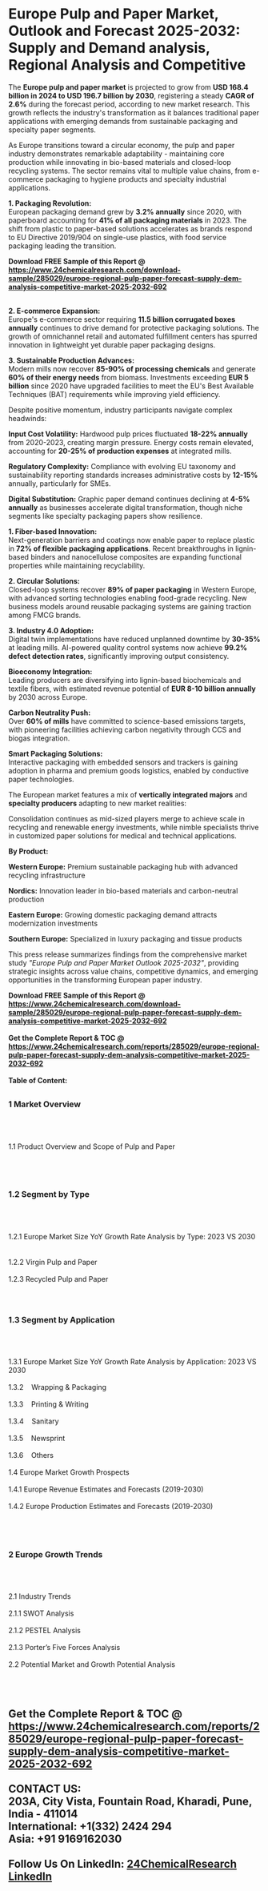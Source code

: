 <h1>Europe Pulp and Paper Market, Outlook and Forecast 2025-2032: Supply and Demand analysis, Regional Analysis and Competitive</h1><p>The <strong>Europe pulp and paper market</strong> is projected to grow from <strong>USD 168.4 billion in 2024 to USD 196.7 billion by 2030</strong>, registering a steady <strong>CAGR of 2.6%</strong> during the forecast period, according to new market research. This growth reflects the industry's transformation as it balances traditional paper applications with emerging demands from sustainable packaging and specialty paper segments.</p><p>As Europe transitions toward a circular economy, the pulp and paper industry demonstrates remarkable adaptability - maintaining core production while innovating in bio-based materials and closed-loop recycling systems. The sector remains vital to multiple value chains, from e-commerce packaging to hygiene products and specialty industrial applications.</p><p><strong>1. Packaging Revolution:</strong><br>
European packaging demand grew by <strong>3.2% annually</strong> since 2020, with paperboard accounting for <strong>41% of all packaging materials</strong> in 2023. The shift from plastic to paper-based solutions accelerates as brands respond to EU Directive 2019/904 on single-use plastics, with food service packaging leading the transition.</p><div><b>Download FREE Sample of this Report @ 
            <a href="https://www.24chemicalresearch.com/download-sample/285029/europe-regional-pulp-paper-forecast-supply-dem-analysis-competitive-market-2025-2032-692">
            https://www.24chemicalresearch.com/download-sample/285029/europe-regional-pulp-paper-forecast-supply-dem-analysis-competitive-market-2025-2032-692</a></b></div><br><p><strong>2. E-commerce Expansion:</strong><br>
Europe's e-commerce sector requiring <strong>11.5 billion corrugated boxes annually</strong> continues to drive demand for protective packaging solutions. The growth of omnichannel retail and automated fulfillment centers has spurred innovation in lightweight yet durable paper packaging designs.</p><p><strong>3. Sustainable Production Advances:</strong><br>
Modern mills now recover <strong>85-90% of processing chemicals</strong> and generate <strong>60% of their energy needs</strong> from biomass. Investments exceeding <strong>EUR 5 billion</strong> since 2020 have upgraded facilities to meet the EU's Best Available Techniques (BAT) requirements while improving yield efficiency.</p><p>Despite positive momentum, industry participants navigate complex headwinds:</p><p><strong>Input Cost Volatility:</strong> Hardwood pulp prices fluctuated <strong>18-22% annually</strong> from 2020-2023, creating margin pressure. Energy costs remain elevated, accounting for <strong>20-25% of production expenses</strong> at integrated mills.</p><p><strong>Regulatory Complexity:</strong> Compliance with evolving EU taxonomy and sustainability reporting standards increases administrative costs by <strong>12-15%</strong> annually, particularly for SMEs.</p><p><strong>Digital Substitution:</strong> Graphic paper demand continues declining at <strong>4-5% annually</strong> as businesses accelerate digital transformation, though niche segments like specialty packaging papers show resilience.</p><p><strong>1. Fiber-based Innovation:</strong><br>
Next-generation barriers and coatings now enable paper to replace plastic in <strong>72% of flexible packaging applications</strong>. Recent breakthroughs in lignin-based binders and nanocellulose composites are expanding functional properties while maintaining recyclability.</p><p><strong>2. Circular Solutions:</strong><br>
Closed-loop systems recover <strong>89% of paper packaging</strong> in Western Europe, with advanced sorting technologies enabling food-grade recycling. New business models around reusable packaging systems are gaining traction among FMCG brands.</p><p><strong>3. Industry 4.0 Adoption:</strong><br>
Digital twin implementations have reduced unplanned downtime by <strong>30-35%</strong> at leading mills. AI-powered quality control systems now achieve <strong>99.2% defect detection rates</strong>, significantly improving output consistency.</p><p><strong>Bioeconomy Integration:</strong><br>
	Leading producers are diversifying into lignin-based biochemicals and textile fibers, with estimated revenue potential of <strong>EUR 8-10 billion annually</strong> by 2030 across Europe.</p><p><strong>Carbon Neutrality Push:</strong><br>
	Over <strong>60% of mills</strong> have committed to science-based emissions targets, with pioneering facilities achieving carbon negativity through CCS and biogas integration.</p><p><strong>Smart Packaging Solutions:</strong><br>
	Interactive packaging with embedded sensors and trackers is gaining adoption in pharma and premium goods logistics, enabled by conductive paper technologies.</p><p>The European market features a mix of <strong>vertically integrated majors</strong> and <strong>specialty producers</strong> adapting to new market realities:</p><p>Consolidation continues as mid-sized players merge to achieve scale in recycling and renewable energy investments, while nimble specialists thrive in customized paper solutions for medical and technical applications.</p><p><strong>By Product:</strong></p><p><strong>Western Europe:</strong> Premium sustainable packaging hub with advanced recycling infrastructure</p><p><strong>Nordics:</strong> Innovation leader in bio-based materials and carbon-neutral production</p><p><strong>Eastern Europe:</strong> Growing domestic packaging demand attracts modernization investments</p><p><strong>Southern Europe:</strong> Specialized in luxury packaging and tissue products</p><p>This press release summarizes findings from the comprehensive market study <em>"Europe Pulp and Paper Market Outlook 2025-2032"</em>, providing strategic insights across value chains, competitive dynamics, and emerging opportunities in the transforming European paper industry.</p><div><b>Download FREE Sample of this Report @ 
            <a href="https://www.24chemicalresearch.com/download-sample/285029/europe-regional-pulp-paper-forecast-supply-dem-analysis-competitive-market-2025-2032-692">
            https://www.24chemicalresearch.com/download-sample/285029/europe-regional-pulp-paper-forecast-supply-dem-analysis-competitive-market-2025-2032-692</a></b></div><br><div><b>Get the Complete Report & TOC @ 
            <a href="https://www.24chemicalresearch.com/reports/285029/europe-regional-pulp-paper-forecast-supply-dem-analysis-competitive-market-2025-2032-692">
            https://www.24chemicalresearch.com/reports/285029/europe-regional-pulp-paper-forecast-supply-dem-analysis-competitive-market-2025-2032-692</a></b></div><br>
            <b>Table of Content:</b><p><h2><span style="font-size:16px"><strong>1 Market Overview&nbsp;&nbsp; &nbsp;</strong></span></h2><br />
<br />
<p>1.1 Product Overview and Scope of Pulp and Paper&nbsp;</p><br />
<br />
<h2><strong><span style="font-size:16px">1.2 Segment by Type&nbsp;&nbsp; &nbsp;</span></strong></h2><br />
<br />
<p>1.2.1 Europe Market Size YoY Growth Rate Analysis by Type: 2023 VS 2030&nbsp;&nbsp; &nbsp;<br /><br />
1.2.2 Virgin Pulp and Paper&nbsp;&nbsp; &nbsp;<br /><br />
1.2.3 Recycled Pulp and Paper<br /><br />
<br />
<h2><span style="font-size:16px"><strong>1.3 Segment by Application&nbsp;&nbsp;</strong></span></h2><br />
<br />
<p>1.3.1 Europe Market Size YoY Growth Rate Analysis by Application: 2023 VS 2030&nbsp;&nbsp; &nbsp;<br /><br />
1.3.2&nbsp;&nbsp; &nbsp;Wrapping & Packaging<br /><br />
1.3.3&nbsp;&nbsp; &nbsp;Printing & Writing<br /><br />
1.3.4&nbsp;&nbsp; &nbsp;Sanitary<br /><br />
1.3.5&nbsp;&nbsp; &nbsp;Newsprint<br /><br />
1.3.6&nbsp;&nbsp; &nbsp;Others<br /><br />
1.4 Europe Market Growth Prospects&nbsp;&nbsp; &nbsp;<br /><br />
1.4.1 Europe Revenue Estimates and Forecasts (2019-2030)&nbsp;&nbsp; &nbsp;<br /><br />
1.4.2 Europe Production Estimates and Forecasts (2019-2030)&nbsp;&nbsp;</p><br />
<br />
<h2><span style="font-size:16px"><strong>2 Europe Growth Trends&nbsp;&nbsp; &nbsp;</strong></span></h2><br />
<br />
<p>2.1 Industry Trends&nbsp;&nbsp; &nbsp;<br /><br />
2.1.1 SWOT Analysis&nbsp;&nbsp; &nbsp;<br /><br />
2.1.2 PESTEL Analysis&nbsp;&nbsp; &nbsp;<br /><br />
2.1.3 Porter&rsquo;s Five Forces Analysis&nbsp;&nbsp; &nbsp;<br /><br />
2.2 Potential Market and Growth Potential Analysis&nbsp;&nbsp; &nbsp;</p><br />
<br />
<h2><span styl</p><div><b>Get the Complete Report & TOC @ 
            <a href="https://www.24chemicalresearch.com/reports/285029/europe-regional-pulp-paper-forecast-supply-dem-analysis-competitive-market-2025-2032-692">
            https://www.24chemicalresearch.com/reports/285029/europe-regional-pulp-paper-forecast-supply-dem-analysis-competitive-market-2025-2032-692</a></b></div><br><b>CONTACT US:</b><br>
            203A, City Vista, Fountain Road, Kharadi, Pune, India - 411014<br>
            International: +1(332) 2424 294<br>
            Asia: +91 9169162030 <br><br>
            Follow Us On LinkedIn: <a href="https://www.linkedin.com/company/24chemicalresearch/">24ChemicalResearch LinkedIn</a>